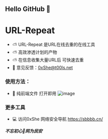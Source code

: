 ## Hello GitHub  👋


# URL-Repeat
- ⛅ URL-Repeat 是URL在线去重的在线工具
- ⛅ 高效渗透计划的产物
- ⛅ 在信息收集大量URL后 可快速去重 
- 📧 意见反馈：0xShe@t00ls.net

### 使用方法：
- 🍺 纯前端文件 打开即用 
![image](https://user-images.githubusercontent.com/89628734/230252593-4d55e69e-ac41-4f3a-ab59-64125b59e459.png)



### 更多工具
- 💻 访问0xShe 网络安全导航 https://sbbbb.cn/




***不忘初心🔰网为民安***
